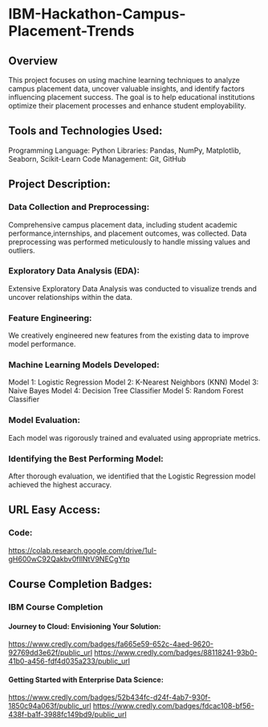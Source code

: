 # IBM-Hackathon-Campus-Placement-Trends

## Overview 
This project focuses on using machine learning techniques to analyze campus placement data, uncover valuable insights, and identify factors influencing placement success. The goal is to help educational institutions optimize their placement processes and enhance student employability.

## Tools and Technologies Used:
Programming Language: Python
Libraries: Pandas, NumPy, Matplotlib, Seaborn, Scikit-Learn
Code Management: Git, GitHub

## Project Description:                                                                      

### Data Collection and Preprocessing:

Comprehensive campus placement data, including student academic performance,internships, and placement outcomes, was collected.
Data preprocessing was performed meticulously to handle missing values and outliers.

### Exploratory Data Analysis (EDA):
Extensive Exploratory Data Analysis was conducted to visualize trends and uncover relationships within the data.

### Feature Engineering:
We creatively engineered new features from the existing data to improve model performance.

### Machine Learning Models Developed:
Model 1: Logistic Regression
Model 2: K-Nearest Neighbors (KNN)
Model 3: Naive Bayes
Model 4: Decision Tree Classifier
Model 5: Random Forest Classifier

### Model Evaluation:
Each model was rigorously trained and evaluated using appropriate metrics.

### Identifying the Best Performing Model:
After thorough evaluation, we identified that the Logistic Regression model achieved the highest accuracy.

## URL Easy Access:

### Code:
https://colab.research.google.com/drive/1uI-gH600wC92Qakbv0fIlNtV9NECgYtp

## Course Completion Badges:
### IBM Course Completion 

#### Journey to Cloud: Envisioning Your Solution:
https://www.credly.com/badges/fa665e59-652c-4aed-9620-92769dd3e62f/public_url
https://www.credly.com/badges/88118241-93b0-41b0-a456-fdf4d035a233/public_url

#### Getting Started with Enterprise Data Science:
https://www.credly.com/badges/52b434fc-d24f-4ab7-930f-1850c94a063f/public_url
https://www.credly.com/badges/fdcac108-bf56-438f-ba1f-3988fc149bd9/public_url

